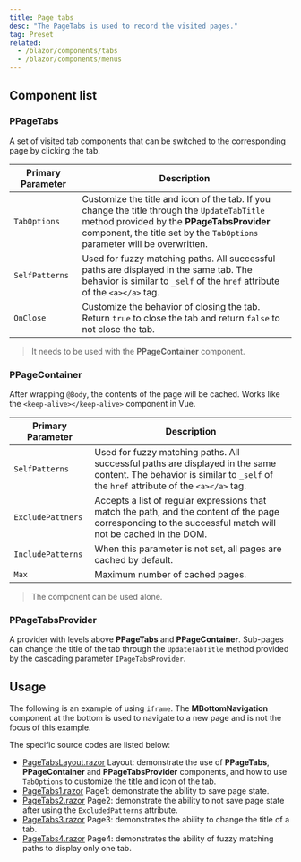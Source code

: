 ```yaml
---
title: Page tabs
desc: "The PageTabs is used to record the visited pages."
tag: Preset
related:
  - /blazor/components/tabs
  - /blazor/components/menus
---
```


## Component list

### PPageTabs

A set of visited tab components that can be switched to the corresponding page by clicking the tab.

| Primary Parameter | Description                                                                                                                                                                                                            |
|-------------------|------------------------------------------------------------------------------------------------------------------------------------------------------------------------------------------------------------------------|
| `TabOptions`      | Customize the title and icon of the tab. If you change the title through the `UpdateTabTitle` method provided by the **PPageTabsProvider** component, the title set by the `TabOptions` parameter will be overwritten. |
| `SelfPatterns`    | Used for fuzzy matching paths. All successful paths are displayed in the same tab. The behavior is similar to `_self` of the `href` attribute of the `<a></a>` tag.                                                    |
| `OnClose`         | Customize the behavior of closing the tab. Return `true` to close the tab and return `false` to not close the tab.                                                                                                     |

> It needs to be used with the **PPageContainer** component.

### PPageContainer

After wrapping `@Body`, the contents of the page will be cached. Works like the `<keep-alive></keep-alive>` component in
Vue.

| Primary Parameter | Description                                                                                                                                                             |
|-------------------|-------------------------------------------------------------------------------------------------------------------------------------------------------------------------|
| `SelfPatterns`    | Used for fuzzy matching paths. All successful paths are displayed in the same content. The behavior is similar to `_self` of the `href` attribute of the `<a></a>` tag. |
| `ExcludePattners` | Accepts a list of regular expressions that match the path, and the content of the page corresponding to the successful match will not be cached in the DOM.             |
| `IncludePatterns` | When this parameter is not set, all pages are cached by default.                                                                                                        |
| `Max`             | Maximum number of cached pages.                                                                                                                                         |

> The component can be used alone.

### PPageTabsProvider

A provider with levels above **PPageTabs** and **PPageContainer**. Sub-pages can change the title of the tab through
the `UpdateTabTitle` method provided by the cascading
parameter `IPageTabsProvider`.

## Usage

The following is an example of using `iframe`. The **MBottomNavigation** component at the bottom is used to navigate to
a
new page and is not the focus of this example.

The specific source codes are listed below:

- [PageTabsLayout.razor](https://github.com/masastack/MASA.Blazor/blob/main/docs/Masa.Blazor.Docs/Shared/PageTabsLayout.razor)
  Layout: demonstrate the use of **PPageTabs**, **PPageContainer** and **PPageTabsProvider** components, and how to
  use `TabOptions` to customize the title and icon of the tab.
- [PageTabs1.razor](https://github.com/masastack/MASA.Blazor/blob/main/docs/Masa.Blazor.Docs/Pages/PageTabs1.razor)
  Page1: demonstrate the ability to save page state.
- [PageTabs2.razor](https://github.com/masastack/MASA.Blazor/blob/main/docs/Masa.Blazor.Docs/Pages/PageTabs2.razor)
  Page2: demonstrate the ability to not save page state after using the `ExcludedPatterns` attribute.
- [PageTabs3.razor](https://github.com/masastack/MASA.Blazor/blob/main/docs/Masa.Blazor.Docs/Pages/PageTabs3.razor)
  Page3: demonstrates the ability to change the title of a tab.
- [PageTabs4.razor](https://github.com/masastack/MASA.Blazor/blob/main/docs/Masa.Blazor.Docs/Pages/PageTabs4.razor)
  Page4: demonstrates the ability of fuzzy matching paths to display only one tab.

<masa-example file="Examples.components.page_tabs.Usage" no-actions="true"></masa-example>
